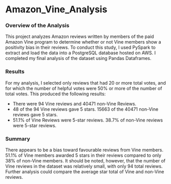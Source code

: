 # Amazon_Vine_Analysis

### Overview of the Analysis

This project analyzes Amazon reviews written by members of the paid Amazon Vine program to determine whether or not Vine members show a positivity bias in their reviews. To conduct this study, I used PySpark to extract and load the data into a PostgreSQL database hosted on AWS. I completed my final analysis of the dataset using Pandas Dataframes.

### Results

For my analysis, I selected only reviews that had 20 or more total votes, and for which the number of helpful votes were 50% or more of the number of total votes. This produced the following results:

- There were 94 Vine reviews and 40471 non-Vine Reviews.
- 48 of the 94 Vine reviews gave 5 stars. 15663 of the 40471 non-Vine reviews gave 5 stars.
- 51.1% of Vine Reviews were 5-star reviews. 38.7% of non-Vine reviews were 5-star reviews.

### Summary

There appears to be a bias toward favourable reviews from Vine members. 51.1% of Vine members awarded 5 stars in their reviews compared to only 38% of non-Vine members. It should be noted, however, that the number of Vine reviews in the dataset was relatively small, with only 94 total reviews. Further analysis could compare the average star total of Vine and non-Vine reviews.